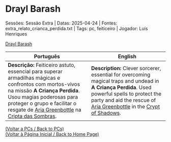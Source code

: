 
# Drayl Barash

Sessões: Sessão Extra | Datas: 2025-04-24 | Fontes: extra_relato_crianca_perdida.txt | Tags: pc, feiticeiro | Jogador: Luís Henriques

[Drayl Barash](drayl_barash.png)

| Português | English |
|-----------|---------|
| **Descrição:** Feiticeiro astuto, essencial para superar armadilhas mágicas e confrontos com mortos-vivos na missão **A Criança Perdida**. Usou magias poderosas para proteger o grupo e facilitar o resgate de [Aria Greenbottle](aria_greenbottle.md) na [Cripta das Sombras](cripta_das_sombras.md). | **Description:** Clever sorcerer, essential for overcoming magical traps and undead in **A Criança Perdida**. Used powerful spells to protect the party and aid the rescue of [Aria Greenbottle](aria_greenbottle.md) in the [Crypt of Shadows](cripta_das_sombras.md). |

[(Voltar a PCs / Back to PCs)](pcs.md)  
[(Voltar à Página Inicial / Back to Home Page)](home.md)



















